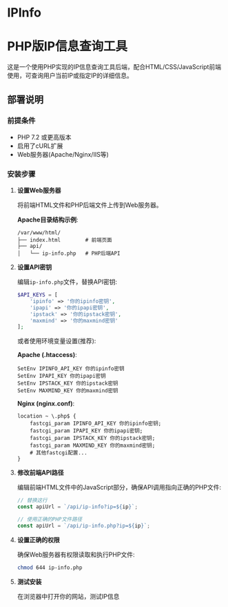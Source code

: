# IPInfo
# PHP版IP信息查询工具

这是一个使用PHP实现的IP信息查询工具后端，配合HTML/CSS/JavaScript前端使用，可查询用户当前IP或指定IP的详细信息。

## 部署说明

### 前提条件

- PHP 7.2 或更高版本
- 启用了cURL扩展
- Web服务器(Apache/Nginx/IIS等)

### 安装步骤

1. **设置Web服务器**

   将前端HTML文件和PHP后端文件上传到Web服务器。

   **Apache目录结构示例**:
   ```
   /var/www/html/
   ├── index.html        # 前端页面
   ├── api/
   │   └── ip-info.php   # PHP后端API
   ```

2. **设置API密钥**

   编辑`ip-info.php`文件，替换API密钥:

   ```php
   $API_KEYS = [
       'ipinfo' => '你的ipinfo密钥',
       'ipapi' => '你的ipapi密钥',
       'ipstack' => '你的ipstack密钥',
       'maxmind' => '你的maxmind密钥'
   ];
   ```

   或者使用环境变量设置(推荐):

   **Apache (.htaccess)**:
   ```
   SetEnv IPINFO_API_KEY 你的ipinfo密钥
   SetEnv IPAPI_KEY 你的ipapi密钥
   SetEnv IPSTACK_KEY 你的ipstack密钥
   SetEnv MAXMIND_KEY 你的maxmind密钥
   ```

   **Nginx (nginx.conf)**:
   ```
   location ~ \.php$ {
       fastcgi_param IPINFO_API_KEY 你的ipinfo密钥;
       fastcgi_param IPAPI_KEY 你的ipapi密钥;
       fastcgi_param IPSTACK_KEY 你的ipstack密钥;
       fastcgi_param MAXMIND_KEY 你的maxmind密钥;
       # 其他fastcgi配置...
   }
   ```

3. **修改前端API路径**

   编辑前端HTML文件中的JavaScript部分，确保API调用指向正确的PHP文件:

   ```javascript
   // 替换这行
   const apiUrl = `/api/ip-info?ip=${ip}`;
   
   // 使用正确的PHP文件路径
   const apiUrl = `/api/ip-info.php?ip=${ip}`;
   ```

4. **设置正确的权限**

   确保Web服务器有权限读取和执行PHP文件:

   ```bash
   chmod 644 ip-info.php
   ```

5. **测试安装**

   在浏览器中打开你的网站，测试IP信息
